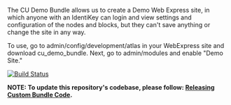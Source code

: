 The CU Demo Bundle allows us to create a Demo Web Express site, in which anyone with an IdentiKey can login and view settings and configuration of the nodes and blocks, but they can't save anything or change the site in any way.

To use, go to admin/config/development/atlas in your WebExpress site and download cu_demo_bundle. Next, go to admin/modules and enable "Demo Site." 

[![Build Status](https://travis-ci.org/CuBoulder/cu_demo_bundle.svg?branch=master)](https://travis-ci.org/CuBoulder/cu_demo_bundle)

**NOTE: To update this repository's codebase, please follow: [Releasing Custom Bundle Code](https://github.com/CuBoulder/express_documentation/blob/master/docs/custom_bundle_releases.md#how-to-succesfully-update-a-custom-bundles-code).**
